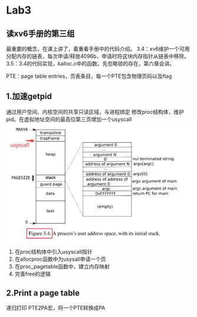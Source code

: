 # Lab3

## 读xv6手册的第三组
最重要的概念，在课上讲了，着重看手册中的代码介绍。
3.4：xv6维护一个可用分配内存的链表，每次申请/释放4096b，申请时将这块内存指针从链表中移除。
3.5：3.4的代码实现，kalloc.c中的函数。先忽略锁的存在，第六章会讲。

PTE：page table entries，页表条目，每一个PTE包含物理页码以及flag

## 1.加速getpid
通过用户空间、内核空间的共享只读区域，与进程绑定
修改proc结构体，维护pid。在虚拟地址空间的最高位第三页增加一个usyscall
![Alt text](image.png)
1. 在proc结构体中引入usyscall指针
2. 在allocproc函数中为usysall申请一个页
3. 在proc_pagetable函数中，建立内存映射
4. 完善free的逻辑

## 2.Print a page table
递归打印
PTE2PA宏，将一个PTE转换成PA